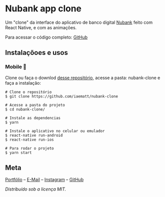 # Nubank app clone

Um "clone" da interface do aplicativo de banco digital [Nubank](https://nubank.com.br/) feito com React Native, e com as animações.

Para acessar o código completo: [GitHub](https://github.com/iaematt/nubank-clone)

## Instalaçõoes e usos

### Mobile 📱

Clone ou faça o downlod [desse repositório](https://github.com/iaematt/nubank-clone), acesse a pasta: nubank-clone e faça a instalação:

```
# Clone o repositório
$ git clone https://github.com/iaematt/nubank-clone

# Acesse a pasta do projeto
$ cd nubank-clone/

# Instale as dependencias
$ yarn

# Instale o aplicativo no celular ou emulador
$ react-native run-android
$ react-native run-ios

# Para rodar o projeto
$ yarn start
```

## Meta

[Portfólio](http://devbsb.com.br) – [E-Mail](mailto:matheusbastos@outlook.com) – [Instagram](https://instagram.com/iaematt_)  – [GitHub](https://github.com/iaematt)

*Distribuído sob a licença MIT.*

